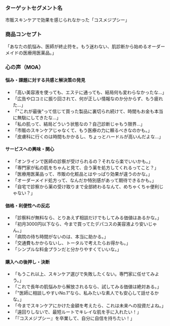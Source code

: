 ### ターゲットセグメント名
市販スキンケアで効果を感じられなかった「コスメジプシー」

### 商品コンセプト
「あなたの肌悩み、医師が終止符を。もう迷わない、肌診断から始めるオーダーメイドの医療用医薬品。」

### 心の声（MOA）

#### **悩み・課題に対する共感と解決策の発見**
*   「高い美容液を使っても、エステに通っても、結局何も変わらなかったな…」
*   「広告や口コミに振り回されて、何が正しい情報なのか分からず、もう疲れた…」
*   「"これが最後"って信じて買った製品に裏切られ続けて、時間もお金も本当に無駄にしてきたな…」
*   「私の肌って、結局どういう状態なの？自己診断じゃもう限界…」
*   「市販のスキンケアじゃなくて、もう医療の力に頼るべきなのかも。」
*   「皮膚科に行くのは時間もかかるし、ちょっとハードルが高いんだよな…」

#### **サービスへの興味・関心**
*   「オンラインで医師の診察が受けられるの？それなら楽でいいかも。」
*   「専門家が私の肌をちゃんと見て、合う薬を処方してくれるってこと？」
*   「医療用医薬品って、市販の化粧品とはやっぱり効果が違うのかな。」
*   「オーダーメイド処方って、なんだか特別感があって期待できるかも。」
*   「自宅で診察から薬の受け取りまで全部終わるなんて、めちゃくちゃ便利じゃない？」

#### **価格・利便性への反応**
*   「診察料が無料なら、とりあえず相談だけでもしてみる価値はあるかな。」
*   「初月3000円以下なら、今まで買ってたデパコスの美容液より安いじゃん。」
*   「病院の待ち時間がないのは、本当に助かる。」
*   「交通費もかからないし、トータルで考えたらお得かも。」
*   「シンプルな料金プランだと分かりやすくていいな。」

#### **購入への後押し・決断**
*   「もうこれ以上、スキンケア選びで失敗したくない。専門家に任せてみよう。」
*   「これで長年の肌悩みから解放されるなら、試してみる価値は絶対ある。」
*   「"医師に相談しやすいNo.1"なら、私みたいな素人でも安心して話せるかな。」
*   「今までスキンケアにかけた金額を考えたら、これは未来への投資だよね。」
*   「遠回りしないで、最短ルートでキレイな肌を手に入れたい！」
*   「『コスメジプシー』を卒業して、自分に自信を持ちたい！」
